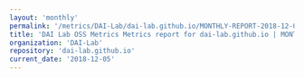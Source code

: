 ```yaml
---
layout: 'monthly'
permalink: '/metrics/DAI-Lab/dai-lab.github.io/MONTHLY-REPORT-2018-12-05/'
title: 'DAI Lab OSS Metrics Metrics report for dai-lab.github.io | MONTHLY-REPORT-2018-12-05'
organization: 'DAI-Lab'
repository: 'dai-lab.github.io'
current_date: '2018-12-05'
---
```

